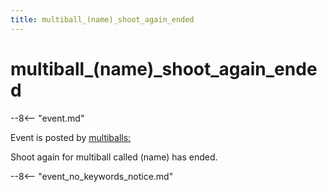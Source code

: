 ```yaml
---
title: multiball_(name)_shoot_again_ended
---
```


# multiball_(name)\_shoot_again_ended

--8<-- "event.md"

Event is posted by [multiballs:](../config/multiballs.md)

Shoot again for multiball called (name) has ended.

--8<-- "event_no_keywords_notice.md"
